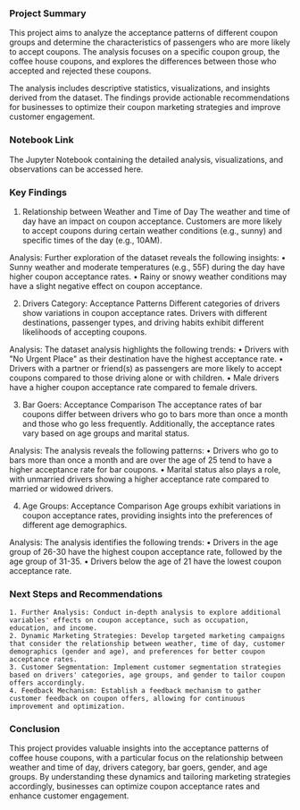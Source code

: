 ### Project Summary

This project aims to analyze the acceptance patterns of different coupon groups and determine the characteristics of passengers who are more likely to accept coupons. The analysis focuses on a specific coupon group, the coffee house coupons, and explores the differences between those who accepted and rejected these coupons.

The analysis includes descriptive statistics, visualizations, and insights derived from the dataset. The findings provide actionable recommendations for businesses to optimize their coupon marketing strategies and improve customer engagement.

### Notebook Link
The Jupyter Notebook containing the detailed analysis, visualizations, and observations can be accessed here.

### Key Findings

1. Relationship between Weather and Time of Day
The weather and time of day have an impact on coupon acceptance. Customers are more likely to accept coupons during certain weather conditions (e.g., sunny) and specific times of the day (e.g., 10AM).

Analysis: Further exploration of the dataset reveals the following insights:
	• Sunny weather and moderate temperatures (e.g., 55F) during the day have higher coupon acceptance rates.
	• Rainy or snowy weather conditions may have a slight negative effect on coupon acceptance.
	
2. Drivers Category: Acceptance Patterns
Different categories of drivers show variations in coupon acceptance rates. Drivers with different destinations, passenger types, and driving habits exhibit different likelihoods of accepting coupons.

Analysis: The dataset analysis highlights the following trends:
	• Drivers with "No Urgent Place" as their destination have the highest acceptance rate.
	• Drivers with a partner or friend(s) as passengers are more likely to accept coupons compared to those driving alone or with children.
	• Male drivers have a higher coupon acceptance rate compared to female drivers.

3. Bar Goers: Acceptance Comparison
The acceptance rates of bar coupons differ between drivers who go to bars more than once a month and those who go less frequently. Additionally, the acceptance rates vary based on age groups and marital status.

Analysis: The analysis reveals the following patterns:
	• Drivers who go to bars more than once a month and are over the age of 25 tend to have a higher acceptance rate for bar coupons.
	• Marital status also plays a role, with unmarried drivers showing a higher acceptance rate compared to married or widowed drivers.

4. Age Groups: Acceptance Comparison
Age groups exhibit variations in coupon acceptance rates, providing insights into the preferences of different age demographics.

Analysis: The analysis identifies the following trends:
	• Drivers in the age group of 26-30 have the highest coupon acceptance rate, followed by the age group of 31-35.
	• Drivers below the age of 21 have the lowest coupon acceptance rate.

### Next Steps and Recommendations

	1. Further Analysis: Conduct in-depth analysis to explore additional variables' effects on coupon acceptance, such as occupation, education, and income.
	2. Dynamic Marketing Strategies: Develop targeted marketing campaigns that consider the relationship between weather, time of day, customer demographics (gender and age), and preferences for better coupon acceptance rates.
	3. Customer Segmentation: Implement customer segmentation strategies based on drivers' categories, age groups, and gender to tailor coupon offers accordingly.
	4. Feedback Mechanism: Establish a feedback mechanism to gather customer feedback on coupon offers, allowing for continuous improvement and optimization.

### Conclusion

This project provides valuable insights into the acceptance patterns of coffee house coupons, with a particular focus on the relationship between weather and time of day, drivers category, bar goers, gender, and age groups. By understanding these dynamics and tailoring marketing strategies accordingly, businesses can optimize coupon acceptance rates and enhance customer engagement.
